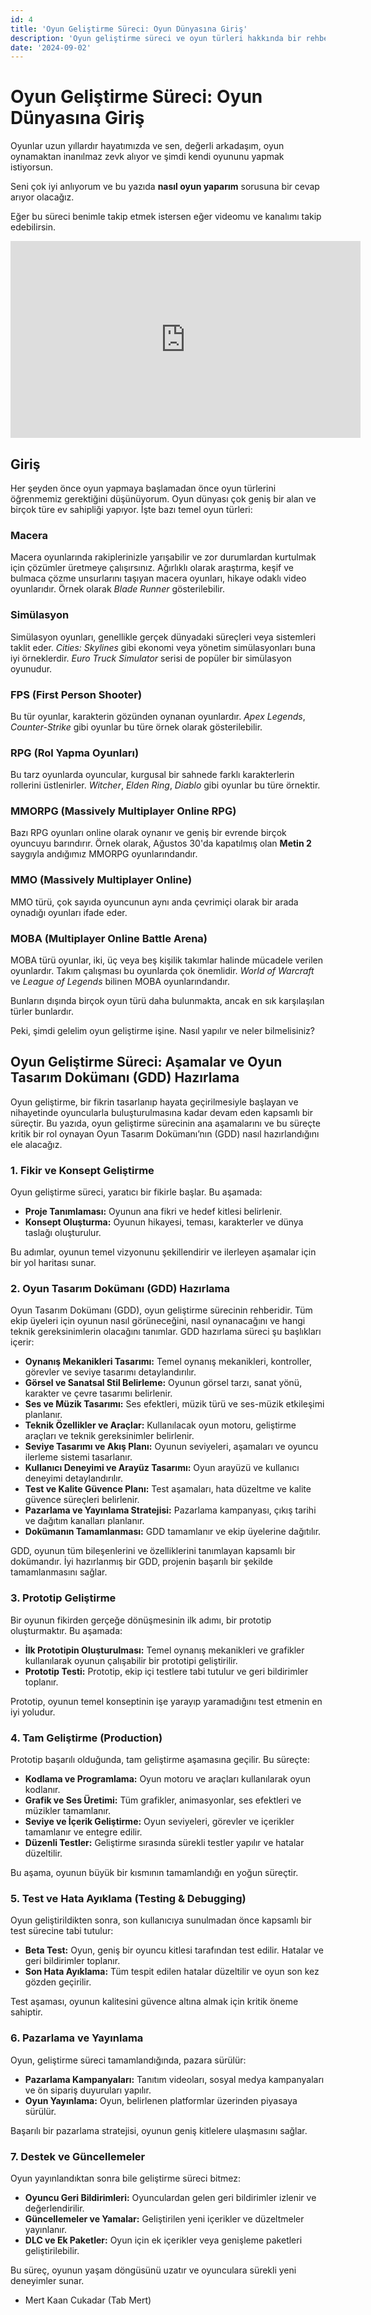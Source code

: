 ```yaml
---
id: 4
title: 'Oyun Geliştirme Süreci: Oyun Dünyasına Giriş'
description: 'Oyun geliştirme süreci ve oyun türleri hakkında bir rehber.'
date: '2024-09-02'
---
```


# Oyun Geliştirme Süreci: Oyun Dünyasına Giriş

Oyunlar uzun yıllardır hayatımızda ve sen, değerli arkadaşım, oyun oynamaktan inanılmaz zevk alıyor ve şimdi kendi oyununu yapmak istiyorsun.

Seni çok iyi anlıyorum ve bu yazıda __nasıl oyun yaparım__ sorusuna bir cevap arıyor olacağız.

Eğer bu süreci benimle takip etmek istersen eğer videomu ve kanalımı takip edebilirsin.

<iframe width="560" height="315" src="https://www.youtube.com/embed/ykLbJxsrDFA?si=mjAXuAk5qo62cV5p" title="YouTube video player" frameborder="0" allow="accelerometer; autoplay; clipboard-write; encrypted-media; gyroscope; picture-in-picture; web-share" referrerpolicy="strict-origin-when-cross-origin" allowfullscreen></iframe>

## Giriş

Her şeyden önce oyun yapmaya başlamadan önce oyun türlerini öğrenmemiz gerektiğini düşünüyorum. Oyun dünyası çok geniş bir alan ve birçok türe ev sahipliği yapıyor. İşte bazı temel oyun türleri:

### Macera
Macera oyunlarında rakiplerinizle yarışabilir ve zor durumlardan kurtulmak için çözümler üretmeye çalışırsınız. Ağırlıklı olarak araştırma, keşif ve bulmaca çözme unsurlarını taşıyan macera oyunları, hikaye odaklı video oyunlarıdır. Örnek olarak *Blade Runner* gösterilebilir.

### Simülasyon
Simülasyon oyunları, genellikle gerçek dünyadaki süreçleri veya sistemleri taklit eder. *Cities: Skylines* gibi ekonomi veya yönetim simülasyonları buna iyi örneklerdir. *Euro Truck Simulator* serisi de popüler bir simülasyon oyunudur.

### FPS (First Person Shooter)
Bu tür oyunlar, karakterin gözünden oynanan oyunlardır. *Apex Legends*, *Counter-Strike* gibi oyunlar bu türe örnek olarak gösterilebilir.

### RPG (Rol Yapma Oyunları)
Bu tarz oyunlarda oyuncular, kurgusal bir sahnede farklı karakterlerin rollerini üstlenirler. *Witcher*, *Elden Ring*, *Diablo* gibi oyunlar bu türe örnektir.

### MMORPG (Massively Multiplayer Online RPG)
Bazı RPG oyunları online olarak oynanır ve geniş bir evrende birçok oyuncuyu barındırır. Örnek olarak, Ağustos 30'da kapatılmış olan __Metin 2__ saygıyla andığımız MMORPG oyunlarındandır.

### MMO (Massively Multiplayer Online)
MMO türü, çok sayıda oyuncunun aynı anda çevrimiçi olarak bir arada oynadığı oyunları ifade eder.

### MOBA (Multiplayer Online Battle Arena)
MOBA türü oyunlar, iki, üç veya beş kişilik takımlar halinde mücadele verilen oyunlardır. Takım çalışması bu oyunlarda çok önemlidir. *World of Warcraft* ve *League of Legends* bilinen MOBA oyunlarındandır.

Bunların dışında birçok oyun türü daha bulunmakta, ancak en sık karşılaşılan türler bunlardır.

Peki, şimdi gelelim oyun geliştirme işine. Nasıl yapılır ve neler bilmelisiniz?

## Oyun Geliştirme Süreci: Aşamalar ve Oyun Tasarım Dokümanı (GDD) Hazırlama

Oyun geliştirme, bir fikrin tasarlanıp hayata geçirilmesiyle başlayan ve nihayetinde oyuncularla buluşturulmasına kadar devam eden kapsamlı bir süreçtir. Bu yazıda, oyun geliştirme sürecinin ana aşamalarını ve bu süreçte kritik bir rol oynayan Oyun Tasarım Dokümanı’nın (GDD) nasıl hazırlandığını ele alacağız.

### 1. Fikir ve Konsept Geliştirme

Oyun geliştirme süreci, yaratıcı bir fikirle başlar. Bu aşamada:

- **Proje Tanımlaması:** Oyunun ana fikri ve hedef kitlesi belirlenir.
- **Konsept Oluşturma:** Oyunun hikayesi, teması, karakterler ve dünya taslağı oluşturulur.

Bu adımlar, oyunun temel vizyonunu şekillendirir ve ilerleyen aşamalar için bir yol haritası sunar.

### 2. Oyun Tasarım Dokümanı (GDD) Hazırlama

Oyun Tasarım Dokümanı (GDD), oyun geliştirme sürecinin rehberidir. Tüm ekip üyeleri için oyunun nasıl görüneceğini, nasıl oynanacağını ve hangi teknik gereksinimlerin olacağını tanımlar. GDD hazırlama süreci şu başlıkları içerir:

- **Oynanış Mekanikleri Tasarımı:** Temel oynanış mekanikleri, kontroller, görevler ve seviye tasarımı detaylandırılır.
- **Görsel ve Sanatsal Stil Belirleme:** Oyunun görsel tarzı, sanat yönü, karakter ve çevre tasarımı belirlenir.
- **Ses ve Müzik Tasarımı:** Ses efektleri, müzik türü ve ses-müzik etkileşimi planlanır.
- **Teknik Özellikler ve Araçlar:** Kullanılacak oyun motoru, geliştirme araçları ve teknik gereksinimler belirlenir.
- **Seviye Tasarımı ve Akış Planı:** Oyunun seviyeleri, aşamaları ve oyuncu ilerleme sistemi tasarlanır.
- **Kullanıcı Deneyimi ve Arayüz Tasarımı:** Oyun arayüzü ve kullanıcı deneyimi detaylandırılır.
- **Test ve Kalite Güvence Planı:** Test aşamaları, hata düzeltme ve kalite güvence süreçleri belirlenir.
- **Pazarlama ve Yayınlama Stratejisi:** Pazarlama kampanyası, çıkış tarihi ve dağıtım kanalları planlanır.
- **Dokümanın Tamamlanması:** GDD tamamlanır ve ekip üyelerine dağıtılır.

GDD, oyunun tüm bileşenlerini ve özelliklerini tanımlayan kapsamlı bir dokümandır. İyi hazırlanmış bir GDD, projenin başarılı bir şekilde tamamlanmasını sağlar.

### 3. Prototip Geliştirme

Bir oyunun fikirden gerçeğe dönüşmesinin ilk adımı, bir prototip oluşturmaktır. Bu aşamada:

- **İlk Prototipin Oluşturulması:** Temel oynanış mekanikleri ve grafikler kullanılarak oyunun çalışabilir bir prototipi geliştirilir.
- **Prototip Testi:** Prototip, ekip içi testlere tabi tutulur ve geri bildirimler toplanır.

Prototip, oyunun temel konseptinin işe yarayıp yaramadığını test etmenin en iyi yoludur.

### 4. Tam Geliştirme (Production)

Prototip başarılı olduğunda, tam geliştirme aşamasına geçilir. Bu süreçte:

- **Kodlama ve Programlama:** Oyun motoru ve araçları kullanılarak oyun kodlanır.
- **Grafik ve Ses Üretimi:** Tüm grafikler, animasyonlar, ses efektleri ve müzikler tamamlanır.
- **Seviye ve İçerik Geliştirme:** Oyun seviyeleri, görevler ve içerikler tamamlanır ve entegre edilir.
- **Düzenli Testler:** Geliştirme sırasında sürekli testler yapılır ve hatalar düzeltilir.

Bu aşama, oyunun büyük bir kısmının tamamlandığı en yoğun süreçtir.

### 5. Test ve Hata Ayıklama (Testing & Debugging)

Oyun geliştirildikten sonra, son kullanıcıya sunulmadan önce kapsamlı bir test sürecine tabi tutulur:

- **Beta Test:** Oyun, geniş bir oyuncu kitlesi tarafından test edilir. Hatalar ve geri bildirimler toplanır.
- **Son Hata Ayıklama:** Tüm tespit edilen hatalar düzeltilir ve oyun son kez gözden geçirilir.

Test aşaması, oyunun kalitesini güvence altına almak için kritik öneme sahiptir.

### 6. Pazarlama ve Yayınlama

Oyun, geliştirme süreci tamamlandığında, pazara sürülür:

- **Pazarlama Kampanyaları:** Tanıtım videoları, sosyal medya kampanyaları ve ön sipariş duyuruları yapılır.
- **Oyun Yayınlama:** Oyun, belirlenen platformlar üzerinden piyasaya sürülür.

Başarılı bir pazarlama stratejisi, oyunun geniş kitlelere ulaşmasını sağlar.

### 7. Destek ve Güncellemeler

Oyun yayınlandıktan sonra bile geliştirme süreci bitmez:

- **Oyuncu Geri Bildirimleri:** Oyunculardan gelen geri bildirimler izlenir ve değerlendirilir.
- **Güncellemeler ve Yamalar:** Geliştirilen yeni içerikler ve düzeltmeler yayınlanır.
- **DLC ve Ek Paketler:** Oyun için ek içerikler veya genişleme paketleri geliştirilebilir.

Bu süreç, oyunun yaşam döngüsünü uzatır ve oyunculara sürekli yeni deneyimler sunar.

- Mert Kaan Cukadar (Tab Mert)

